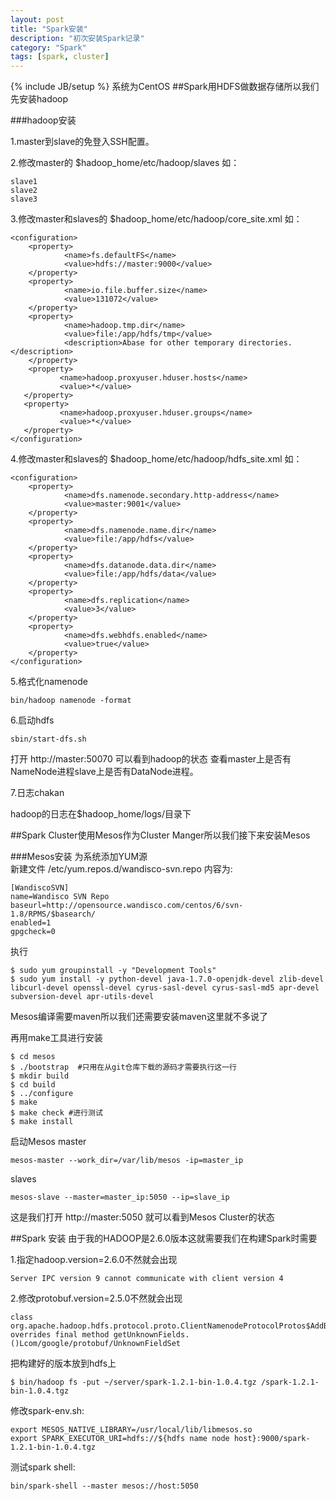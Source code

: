 ```yaml
---
layout: post
title: "Spark安装"
description: "初次安装Spark记录"
category: "Spark"
tags: [spark, cluster]
---
```

{% include JB/setup %}
系统为CentOS
##Spark用HDFS做数据存储所以我们先安装hadoop    

###hadoop安装    

1.master到slave的免登入SSH配置。

2.修改master的 $hadoop_home/etc/hadoop/slaves 如：
               
    slave1
    slave2
    slave3


3.修改master和slaves的 $hadoop_home/etc/hadoop/core_site.xml 如：    

    <configuration>
        <property>
                <name>fs.defaultFS</name>
                <value>hdfs://master:9000</value>
        </property>
        <property>
                <name>io.file.buffer.size</name>
                <value>131072</value>
        </property>
        <property>
                <name>hadoop.tmp.dir</name>
                <value>file:/app/hdfs/tmp</value>
                <description>Abase for other temporary directories.</description>
        </property>
        <property>
               <name>hadoop.proxyuser.hduser.hosts</name>
               <value>*</value>
       </property>
       <property>
               <name>hadoop.proxyuser.hduser.groups</name>
               <value>*</value>
       </property>
    </configuration>

4.修改master和slaves的 $hadoop_home/etc/hadoop/hdfs_site.xml 如：
    
    <configuration>
        <property>
                <name>dfs.namenode.secondary.http-address</name>
                <value>master:9001</value>
        </property>
        <property>
                <name>dfs.namenode.name.dir</name>
                <value>file:/app/hdfs</value>
        </property>
        <property>
                <name>dfs.datanode.data.dir</name>
                <value>file:/app/hdfs/data</value>
        </property>
        <property>
                <name>dfs.replication</name>
                <value>3</value>
        </property>
        <property>
                <name>dfs.webhdfs.enabled</name>
                <value>true</value>
        </property>
    </configuration>

5.格式化namenode 
    
    bin/hadoop namenode -format

6.启动hdfs
    
    sbin/start-dfs.sh

打开 http://master:50070 可以看到hadoop的状态
查看master上是否有NameNode进程slave上是否有DataNode进程。

7.日志chakan

hadoop的日志在$hadoop_home/logs/目录下


##Spark Cluster使用Mesos作为Cluster Manger所以我们接下来安装Mesos

###Mesos安装
为系统添加YUM源    
新建文件 /etc/yum.repos.d/wandisco-svn.repo 内容为:
    
    [WandiscoSVN]
    name=Wandisco SVN Repo
    baseurl=http://opensource.wandisco.com/centos/6/svn-1.8/RPMS/$basearch/
    enabled=1
    gpgcheck=0

执行
    
    $ sudo yum groupinstall -y "Development Tools"
    $ sudo yum install -y python-devel java-1.7.0-openjdk-devel zlib-devel libcurl-devel openssl-devel cyrus-sasl-devel cyrus-sasl-md5 apr-devel subversion-devel apr-utils-devel

Mesos编译需要maven所以我们还需要安装maven这里就不多说了

再用make工具进行安装
    
    $ cd mesos
    $ ./bootstrap  #只用在从git仓库下载的源码才需要执行这一行
    $ mkdir build
    $ cd build
    $ ../configure
    $ make
    $ make check #进行测试
    $ make install

启动Mesos
master
    
    mesos-master --work_dir=/var/lib/mesos -ip=master_ip

slaves

    mesos-slave --master=master_ip:5050 --ip=slave_ip

这是我们打开  http://master:5050 就可以看到Mesos Cluster的状态


##Spark 安装
由于我的HADOOP是2.6.0版本这就需要我们在构建Spark时需要

1.指定hadoop.version=2.6.0不然就会出现

    Server IPC version 9 cannot communicate with client version 4

2.修改protobuf.version=2.5.0不然就会出现

    class org.apache.hadoop.hdfs.protocol.proto.ClientNamenodeProtocolProtos$AddBlockRequestProto overrides final method getUnknownFields.()Lcom/google/protobuf/UnknownFieldSet

把构建好的版本放到hdfs上

    $ bin/hadoop fs -put ~/server/spark-1.2.1-bin-1.0.4.tgz /spark-1.2.1-bin-1.0.4.tgz

修改spark-env.sh:
    
    export MESOS_NATIVE_LIBRARY=/usr/local/lib/libmesos.so
    export SPARK_EXECUTOR_URI=hdfs://${hdfs name node host}:9000/spark-1.2.1-bin-1.0.4.tgz

测试spark shell:
    
    bin/spark-shell --master mesos://host:5050

    


